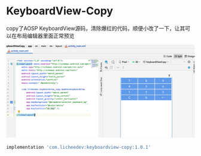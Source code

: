 # KeyboardView-Copy
copy了AOSP KeyboardView源码，清除爆红的代码，顺便小改了一下，让其可以在布局编辑器里面正常预览

![preview](https://raw.githubusercontent.com/licheedev/KeyboardView-Copy/main/pics/preview.png)

```gradle
implementation 'com.licheedev:keyboardview-copy:1.0.1'
```